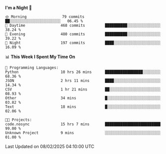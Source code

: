 <!--START_SECTION:waka-->
**I'm a Night 🦉** 

```text
🌞 Morning                79 commits          ██░░░░░░░░░░░░░░░░░░░░░░░   06.45 % 
🌆 Daytime                468 commits         ██████████░░░░░░░░░░░░░░░   38.24 % 
🌃 Evening                480 commits         ██████████░░░░░░░░░░░░░░░   39.22 % 
🌙 Night                  197 commits         ████░░░░░░░░░░░░░░░░░░░░░   16.09 % 
```


📊 **This Week I Spent My Time On** 

```text
💬 Programming Languages: 
Python                   10 hrs 26 mins      █████████████████░░░░░░░░   68.36 % 
JSON                     2 hrs 11 mins       ████░░░░░░░░░░░░░░░░░░░░░   14.34 % 
CSV                      1 hr 21 mins        ██░░░░░░░░░░░░░░░░░░░░░░░   08.93 % 
Other                    34 mins             █░░░░░░░░░░░░░░░░░░░░░░░░   03.82 % 
Text                     18 mins             █░░░░░░░░░░░░░░░░░░░░░░░░   02.06 % 

🐱‍💻 Projects: 
code.nosync              15 hrs 7 mins       █████████████████████████   99.00 % 
Unknown Project          9 mins              ░░░░░░░░░░░░░░░░░░░░░░░░░   01.00 % 
```


 Last Updated on 08/02/2025 04:10:00 UTC
<!--END_SECTION:waka-->
